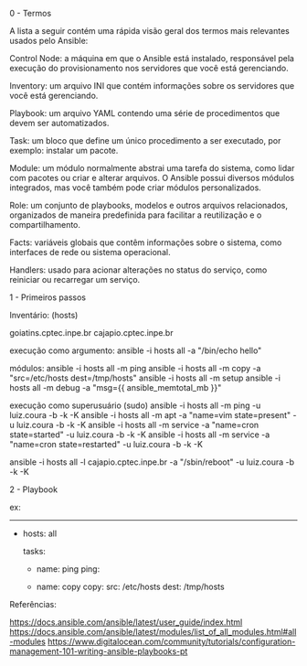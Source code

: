 0 - Termos

A lista a seguir contém uma rápida visão geral dos termos mais relevantes usados pelo Ansible:

Control Node: a máquina em que o Ansible está instalado, responsável pela execução do provisionamento nos servidores que você está gerenciando.

Inventory: um arquivo INI que contém informações sobre os servidores que você está gerenciando.

Playbook: um arquivo YAML contendo uma série de procedimentos que devem ser automatizados.

Task: um bloco que define um único procedimento a ser executado, por exemplo: instalar um pacote.

Module: um módulo normalmente abstrai uma tarefa do sistema, como lidar com pacotes ou criar e alterar arquivos. O Ansible possui diversos módulos integrados, mas você também pode criar módulos personalizados.

Role: um conjunto de playbooks, modelos e outros arquivos relacionados, organizados de maneira predefinida para facilitar a reutilização e o compartilhamento.

Facts: variáveis globais que contêm informações sobre o sistema, como interfaces de rede ou sistema operacional.

Handlers: usado para acionar alterações no status do serviço, como reiniciar ou recarregar um serviço.


1 - Primeiros passos

Inventário: (hosts)

goiatins.cptec.inpe.br
cajapio.cptec.inpe.br

execução como argumento:
ansible -i hosts all -a "/bin/echo hello"


módulos: 
ansible -i hosts all -m ping
ansible -i hosts all -m copy -a "src=/etc/hosts dest=/tmp/hosts"
ansible -i hosts all -m setup
ansible -i hosts all -m debug -a "msg={{ ansible_memtotal_mb }}"

execução como superusuário (sudo)
ansible -i hosts all -m ping -u luiz.coura -b -k -K
ansible -i hosts all -m apt -a "name=vim state=present" -u luiz.coura -b -k -K
ansible -i hosts all -m service -a "name=cron state=started" -u luiz.coura -b -k -K
ansible -i hosts all -m service -a "name=cron state=restarted" -u luiz.coura -b -k -K

ansible -i hosts all -l cajapio.cptec.inpe.br -a "/sbin/reboot" -u luiz.coura -b -k -K


2 - Playbook

ex:

---
- hosts: all

  tasks:
    - name: ping
      ping:

    - name: copy
      copy:
        src: /etc/hosts
        dest: /tmp/hosts

Referências:

https://docs.ansible.com/ansible/latest/user_guide/index.html
https://docs.ansible.com/ansible/latest/modules/list_of_all_modules.html#all-modules
https://www.digitalocean.com/community/tutorials/configuration-management-101-writing-ansible-playbooks-pt



